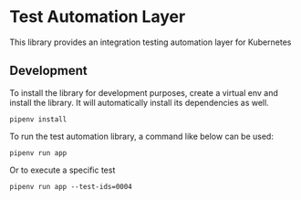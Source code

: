 # Test Automation Layer

This library provides an integration testing automation layer for Kubernetes

## Development

To install the library for development purposes, create a virtual env and install the library. It will automatically install its dependencies as well.

```shell
pipenv install
```

To run the test automation library, a command like below can be used:
```shell
pipenv run app
```

Or to execute a specific test
```shell
pipenv run app --test-ids=0004
```
